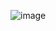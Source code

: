 ![image](https://github.com/turbonomic/visualization/assets/30292381/125352e6-860c-4427-a26a-eb50b2f05446)
